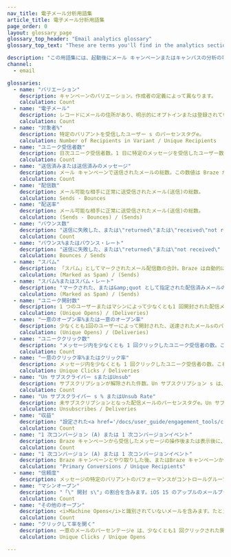 ```yaml
---
nav_title: 電子メール分析用語集
article_title: 電子メール分析用語集 
page_order: 0
layout: glossary_page
glossary_top_header: "Email analytics glossary"
glossary_top_text: "These are terms you'll find in the analytics section of your email campaign or Canvas, post-launch. Search for the metrics you need in this glossary. <br><br> This glossary does not necessarily include metrics you might see in Currents or in other downloaded reports outside of your Braze account."

description: "この用語集には、起動後にメール キャンペーンまたはキャンバスの分析の項に記載されている用語が含まれています。この用語集には、Currents測定基準は含まれていません。"
channel:
  - email

glossaries:
  - name: "バリエーション"
    description: キャンペーンのバリエーション。作成者の定義によって異なります。
    calculation: Count
  - name: "電子メール"
    description: レコードにメールの住所があり、明示的にオプトインまたは登録されているユーザ。
    calculation: Count
  - name: "対象者%"
    description: 特定のバリアントを受信したユーザー s のパーセンスタグe。
    calculation: Number of Recipients in Variant / Unique Recipients
  - name: "ユニーク受信者数"
    description: 日次ユニーク受信者数。1 日に特定のメッセージを受信したユーザー数。この数値は Braze から受信します。
    calculation: Count
  - name: "送信済みまたは送信済みのメッセージ"
    description: メール キャンペーンで送信されたメールの総数。この数値は Braze から受信します。スケジュールされた キャンペーンを起動すると、このメトリクスには、レート制限のためにまだ送信されたかどうかに関係なく、送信されたすべてのメッセージが含まれることに注意してください。
    calculation: Count
  - name: "配信数"
    description: メール可能な相手に正常に送受信されたメール(送信)の総数。
    calculation: Sends - Bounces
  - name: "配送率"
    description: メール可能な相手に正常に送受信されたメール(送信)の総数。
    calculation: (Sends - Bounces) / (Sends)
  - name: "バウンス数"
    description: "送信に失敗した、または\"returned\"または\"received\"not received\"送信サービスが使用されているか、またはメール可能なユーザーが受信していないメッセージの総数原因として、有効なプッシュトークンがない、メールアドレスが間違っているか無効になっている、またはキャンペーンの開始後にユーザーが配信停止した、などがあります。<br><br> <b>ハードバウンス</b>:ハードバウンスとは、受信者のアドレスが不正であるために送信者に返されたメールのことです。ドメイン名が存在しないか、受信者が不明なため、ハードバウンスが発生する可能性があります。メールがハードバウンスを受信した場合、このメール住所への今後のリクエストは中止されます。<br><br><b>ソフトバウンス</b>:ソフト・バウンスは、受信者のメール・サーバーまで送信されますが、配信されずにバウンスされてから受信者に送信されるメールなメッセージです。受信者の受信トレイがいっぱいであるか、サーバーが停止しているか、メッセージが受信者の受信トレイには大きすぎるため、ソフトバウンスが発生する可能性があります。メールがソフトバウンスを受信した場合、通常は72時間以内に再試行されますが、再試行回数は受信側によって異なります。<br><br> <a href='/docs/user_guide/administrative/app_settings/developer_console/message_activity_log_tab/#message-activity-log-tab'>Message Activity Log</a>でハードバウンスとソフトバウンスを追跡することもできます。<br><br><i> 不正なアドレスに送信されたハードバウンス、メール、および顧客 s のSendGridによるバウンスは、不正なアドレスに送信されるスパム、および s で構成されます。 </i>"
    calculation: Count
  - name: "バウンス%またはバウンス・レート"
    description: "送信に失敗した、または\"returned\"または\"not received\" from send services used またはnot received メール可能なユーザーs によって受信されなかったメッセージのパーセンテージe。原因として、有効なプッシュトークンがない、メールアドレスが間違っているか無効になっている、またはキャンペーンの開始後にユーザーが配信停止した、などがあります。<br> <i> メール は、顧客 s のSendGrid を使用したバウンスで、ハードバウンス、スパム (`スパム_レポート_drops`)、および不正なアドレス(`invalid_メール') に送信されます。 </i>"
    calculation: Bounces / Sends
  - name: "スパム"
    description: 「スパム」としてマークされたメール配信数の合計。Braze は自動的に配信停止 s ユーザー s をメールとしてマークし、それらのユーザーは将来のメール s にターゲットされません。
    calculation: (Marked as Spam) / (Sends)
  - name: "スパム%またはスパム・レート"
    description: "マークされた、または&amp;quot として指定された配信済みメールのパーセンテージe;スパム.\"Braze は自動的に配信停止 s ユーザー s をメールとしてマークし、それらのユーザーは将来のメール s にターゲットされません。"
    calculation: (Marked as Spam) / (Sends)
  - name: "ユニーク開封数"
    description: 1 つのユーザーまたはマシンによって少なくとも1 回開封された配信メールの総数。これは、Eメールの7日間にわたって追跡されます。
    calculation: (Unique Opens) / (Deliveries)
  - name: "一意のオープン率%または一意のオープン率"
    description: 少なくとも1回のユーザーによって開封された、送達されたメールsのパーセンテージe。これは、Eメールの7日間にわたって追跡されます。
    calculation: (Unique Opens) / (Deliveries)
  - name: "ユニーククリック数"
    description: "メッセージ内を少なくとも 1 回クリックしたユニーク受信者の数。これは、電子メールの7 日間にわたって追跡され、<a href='/docs/help/help_articles/data/dispatch_id/'>dispatch_id</a> によって測定されます。"
    calculation: Count
  - name: "一意のクリック率%またはクリック率"
    description: メッセージ内を少なくとも 1 回クリックしたユニーク受信者の数。これは、Eメールの7日間にわたって追跡されます。
    calculation: Unique Clicks / Deliveries
  - name: "Un サブスクライバー sまたはUnsub"
    description: サブスクリプションが解除された件数。Un サブスクリプション s は、ユーザーがBraze 配信停止リンクをクリックしたときに発生します。
    calculation: Count
  - name: "Un サブスクライバー s % またはUnsub Rate"
    description: 未サブスクリプションとなった配信メールのパーセンスタグe。Un サブスクリプション s は、ユーザーがBraze 配信停止リンクをクリックしたときに発生します。
    calculation: Unsubscribes / Deliveries
  - name: "収益"
    description: "設定された<a href='/docs/user_guide/engagement_tools/campaigns/testing_and_more/conversion_events/#primary-conversion-event'>1次コンバージョンウィンドウ</a>内のキャンペーン 受信者sからの総収益(ドル単位)。"
    calculation: Count
  - name: "1 次コンバージョン (A) または 1 次コンバージョンイベント"
    description: Braze キャンペーンから受信したメッセージの操作後または表示後に、定義されたイベントが発生した回数。このイベントは、キャンペーンを作成するときにマーケターが決定します。
    calculation: Count
  - name: "1 次コンバージョン (A) または 1 次コンバージョンイベント"
    description: Braze キャンペーンとやり取りした後、またはBraze キャンペーンから受信したメッセージを表示した後に、定義されたイベントが発生した時間のパーセンタグe。このイベントは、キャンペーンを作成するときにマーケターが決定します。
    calculation: "Primary Conversions / Unique Recipients"
  - name: "信頼度"
    description: メッセージの特定のバリアントのパフォーマンスがコントロールグループよりも優れているという信頼度の割合。
  - name: "マシンオープン"
    description: "「\" 開封 s\"」の割合を含みます。iOS 15 のアップルのメールプライバシー保護(MPP)の影響を受けます。たとえば、ユーザー 開封がアプリ le デバイスのメールアプリを使用してメールを送信した場合、これは<i>Machine 開封 s</i> としてログに記録されます。このメトリクスは、SendGridの場合は2021年11月11日から、SparkPostの場合は2021年12月2日から追跡されます。"
    calculation: Count
  - name: "その他のオープン"
    description: <i>Machine Opens</i>と識別されていないメールを含みます。たとえば、ユーザー 開封が別のプラットフォーム(電話機のGmail アプリ、デスクトップブラウザのGmail など) でメールを送信すると、これは<i>Other 開封 s</i> としてログに記録されます。ユーザーは、<i>マシン開封s</i>数が記録される前に、(<i>他の開封s</i>に対する開封数などの)メールも開封できることに注意してください。ユーザー 開封が、Apple Mail 以外のメールからマシン開封を受信トレイした後、1 回(またはそれ以上) にメールが発生した場合、ユーザー 開封が<i>Other 開封 s</i> に向かって計算され、<i>Unique 開封 s</i> に向かって1 回だけ計算されます。
    calculation: Count
  - name: "クリックして率を開く"
    description: 一意のメールのパーセンテージe は、少なくとも1 回クリックされた開封です。
    calculation: Unique Clicks / Unique Opens

---
```

